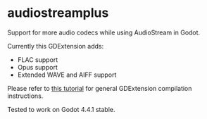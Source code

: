 # audiostreamplus

Support for more audio codecs while using AudioStream in Godot.

Currently this GDExtension adds:
- FLAC support
- Opus support
- Extended WAVE and AIFF support

Please refer to [this tutorial](https://docs.godotengine.org/en/stable/tutorials/scripting/gdextension/gdextension_cpp_example.html) for general GDExtension compilation instructions.

Tested to work on Godot 4.4.1 stable.
